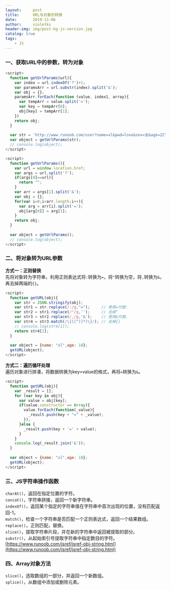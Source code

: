 ```yaml
---
layout:     post
title:      URL与对象的转换
date:       2019-11-06
author:     violetks
header-img: img/post-bg-js-version.jpg
catalog: true
tags:
    - JS
---
```


### 一、获取URL中的参数，转为对象
```javascript
<script>
  function getUrlParams(url){
    var index = url.indexOf('?')+1;
	var paramsArr = url.substr(index).split('&');
	var obj = {};
	paramsArr.forEach(function (value, index1, array){
	  var tempArr = value.split('=');
	  var key = tempArr[0];
	  obj[key] = tempArr[1];
	})
	return obj;
  }
  
  var str = 'http://www.runoob.com/user?name=xl&pwd=love&sex=女&age=22';
  var object = getUrlParams(str);
  // console.log(object);
</script>
```
```javascript
<script>
  function getUrlParams(){
    var url = window.location.href;
	var args = url.split('?');
	if(args[0]==url){
	  return "";
	}
	var arr = args[1].split('&');
	var obj = {};
	for(var i=0;i<arr.length;i++){
	  var arg = arr[i].split('=');
	  obj[arg[0]] = arg[1];
	}
	return obj;
  }
  
  var object = getUrlParams();
  // console.log(object);
</script>
```

### 二、将对象转为URL参数
**方式一：正则替换**<br>
先将对象转为字符串，利用正则表达式将`:`转换为`=`，将`"`转换为空，将`,`转换为`&`，再去掉两端的`{}`。<br>
```javascript
<script>
  function getURL(obj){
    var str = JSON.stringify(obj);
	var str1 = str.replace(/:/g,"=");     // 使用=代替:
	var str2 = str1.replace(/"/g,'');     // 去掉"
	var str3 = str2.replace(/,/g,'&');    // 使用&代替,
	var str4 = str3.match(/\{([^)]*)\}/); // 去掉{}
	// console.log(str4[1]);
	return str4[1];
  }
  
  var object = {name: "xl",age: 18};
  getURL(object);
</script>
```
**方式二：遍历循环处理**<br>
遍历对象进行拼凑，将数据转换为key=value的格式，再将`=`转换为`&`。<br>
```javascript
<script>
  function getURL(obj){
    var _result = [];
	for (var key in obj){
	  var value = obj[key];
	  if(value.constructor == Array){
	    value.forEach(function(_value){
		  _result.push(key + "=" + _value);
		});
	  }else {
	    _result.push(key + '=' + value);
	  }
	}
	console.log(_result.join('&'));
  }
  
  var object = {name: "xl",age: 18};
  getURL(object);
</script>
```

### 三、JS字符串操作函数
`charAt()`，返回在指定位置的字符。<br>
`concat()`，字符串拼接，返回一个新字符串。<br>
`indexOf()`，返回某个指定的字符串值在字符串中首次出现的位置，没有匹配返回-1。<br>
`match()`，检查一个字符串是否匹配一个正则表达式，返回一个结果数组。<br>
`replace()`，正则匹配，替换。<br>
`slice()`，提取字符串片段，并在新的字符串中返回被提取的部分。<br>
`substr()`，从起始索引号提取字符串中指定数目的字符。<br>
[https://www.runoob.com/jsref/jsref-obj-string.html](https://www.runoob.com/jsref/jsref-obj-string.html)<br>

### 四、Array对象方法
`slice()`，选取数组的一部分，并返回一个新数组。<br>
`splice()`，从数组中添加或删除元素。<br>